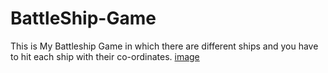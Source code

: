 # BattleShip-Game
This is My Battleship Game in which there are different ships and you have to hit each ship with their co-ordinates.
[image](https://user-images.githubusercontent.com/105658209/181884600-5a9fab7d-01db-4ff6-bfed-062991eb8669.png)
